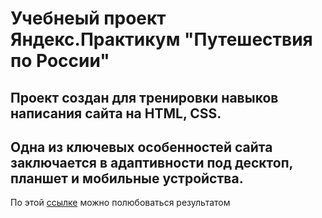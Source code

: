 # Учебнеый проект Яндекс.Практикум "Путешествия по России"
## Проект создан для тренировки навыков написания сайта на HTML, CSS.
## Одна из ключевых особенностей сайта заключается в адаптивности под десктоп, планшет и мобильные устройства.

По этой [ссылке](https://alexv0lk.github.io) можно полюбоваться результатом



